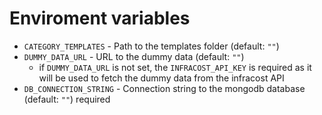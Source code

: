 # Enviroment variables

- `CATEGORY_TEMPLATES` - Path to the templates folder (default: `""`)
- `DUMMY_DATA_URL` - URL to the dummy data (default: `""`)
    - if `DUMMY_DATA_URL` is not set, the `INFRACOST_API_KEY` is required as it will be used to fetch the dummy data
      from the infracost API
- `DB_CONNECTION_STRING` - Connection string to the mongodb database (default: `""`) required 